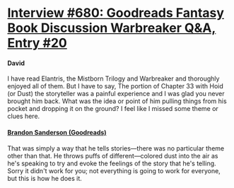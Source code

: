 # [Interview #680: Goodreads Fantasy Book Discussion Warbreaker Q&A, Entry #20](https://www.theoryland.com/intvmain.php?i=680#20)

#### David

I have read Elantris, the Mistborn Trilogy and Warbreaker and thoroughly enjoyed all of them. But I have to say, The portion of Chapter 33 with Hoid (or Dust) the storyteller was a painful experience and I was glad you never brought him back. What was the idea or point of him pulling things from his pocket and dropping it on the ground? I feel like I missed some theme or clues here.

#### [Brandon Sanderson (Goodreads)](http://www.goodreads.com/topic/show/264132-q-a-with-brandon-sanderson?page=2#comment_14422825)

That was simply a way that he tells stories—there was no particular theme other than that. He throws puffs of different—colored dust into the air as he's speaking to try and evoke the feelings of the story that he's telling. Sorry it didn't work for you; not everything is going to work for everyone, but this is how he does it.

